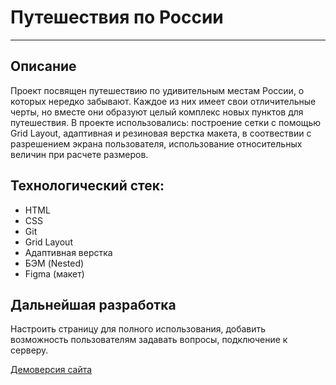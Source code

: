 # Путешествия по России
-----
## Описание
Проект посвящен путешествию по удивительным местам России, о которых нередко забывают. Каждое из них имеет свои отличительные черты, но вместе они образуют целый комплекс новых пунктов для путешествия.
В проекте использовались: построение сетки с помощью Grid Layout, адаптивная и резиновая верстка макета, в соотвествии с разрешением экрана пользователя, использование относительных величин при расчете размеров.
## Технологический стек:
* HTML
* CSS
* Git
* Grid Layout
* Адаптивная верстка
* БЭМ (Nested)
* Figma (макет)
## Дальнейшая разработка
Настроить страницу для полного использования, добавить возможность пользователям задавать вопросы, подключение к серверу.

[Демоверсия сайта](https://anastasiyaesakova.github.io/russian-travel/index.html)

